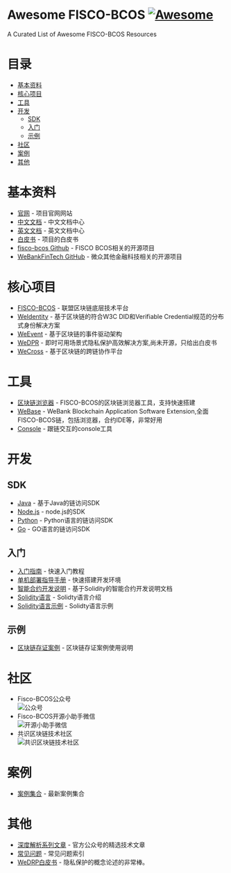 # Awesome FISCO-BCOS [![Awesome](https://cdn.rawgit.com/sindresorhus/awesome/d7305f38d29fed78fa85652e3a63e154dd8e8829/media/badge.svg)](https://github.com/sindresorhus/awesome)<!-- omit in toc --> 
A Curated List of Awesome FISCO-BCOS Resources

# 目录
- [基本资料](#基本资料)
- [核心项目](#核心项目)
- [工具](#工具)
- [开发](#开发)
    - [SDK](#SDK)
    - [入门](#入门)
    - [示例](#示例)
- [社区](#社区)
- [案例](#案例)
- [其他](#其他)


# 基本资料
* [官网](http://www.fisco-bcos.org/) - 项目官网网站
* [中文文档](https://fisco-bcos-documentation.readthedocs.io/zh_CN/latest/) - 中文文档中心
* [英文文档](https://fisco-bcos-documentation.readthedocs.io/en/latest/) - 英文文档中心
* [白皮书](https://github.com/FISCO-BCOS/whitepaper) - 项目的白皮书
* [fisco-bcos Github](https://github.com/FISCO-BCOS) - FISCO BCOS相关的开源项目
* [WeBankFinTech GitHub](https://github.com/WeBankFinTech) - 微众其他金融科技相关的开源项目

# 核心项目
* [FISCO-BCOS](https://github.com/FISCO-BCOS/FISCO-BCOS) - 联盟区块链底层技术平台
* [WeIdentity](https://github.com/WeBankFinTech/WeIdentity) - 基于区块链的符合W3C DID和Verifiable Credential规范的分布式身份解决方案
* [WeEvent](https://github.com/WeBankFinTech/WeEvent) - 基于区块链的事件驱动架构 
* [WeDPR](https://fintech.webank.com/wedpr) - 即时可用场景式隐私保护高效解决方案,尚未开源，只给出白皮书
* [WeCross](https://github.com/WeBankFinTech/WeCross) - 基于区块链的跨链协作平台

# 工具
* [区块链浏览器](https://github.com/FISCO-BCOS/fisco-bcos-browser) - FISCO-BCOS的区块链浏览器工具，支持快速搭建
* [WeBase](https://github.com/WeBankFinTech/WeBASE) - WeBank Blockchain Application Software Extension,全面FISCO-BCOS链，包括浏览器，合约IDE等，非常好用
* [Console](https://github.com/FISCO-BCOS/console) - 跟链交互的console工具

# 开发
## SDK
* [Java](https://github.com/FISCO-BCOS/web3sdk) - 基于Java的链访问SDK
* [Node.js](https://github.com/FISCO-BCOS/nodejs-sdk) - node.js的SDK
* [Python](https://github.com/FISCO-BCOS/python-sdk) - Python语言的链访问SDK
* [Go](https://github.com/FISCO-BCOS/go-sdk/tree/dev) - GO语言的链访问SDK

## 入门
* [入门指南](https://fisco-bcos-documentation.readthedocs.io/zh_CN/latest/docs/tutorial/index.html) - 快速入门教程
* [单机部署指导手册](https://fisco-bcos-documentation.readthedocs.io/zh_CN/latest/docs/installation.html) - 快速搭建开发环境
* [智能合约开发说明](https://fisco-bcos-documentation.readthedocs.io/zh_CN/latest/docs/manual/smart_contract.html) - 基于Solidity的智能合约开发说明文档
* [Solidity语言](https://solidity.readthedocs.io/en/latest/) - Solidty语言介绍
* [Solidity语言示例](https://solidity.readthedocs.io/en/v0.4.25/solidity-by-example.html) - Solidty语言示例

## 示例
* [区块链存证案例](https://github.com/FISCO-BCOS/evidenceSample) - 区块链存证案例使用说明


# 社区
* Fisco-BCOS公众号  
![公众号](https://github.com/ConsensusDev/awsome-FISCO-BCOS/blob/master/files/OfficialAccountsQR.jpg)
* Fisco-BCOS开源小助手微信  
![开源小助手微信](https://github.com/ConsensusDev/awsome-FISCO-BCOS/blob/master/files/WeChatQR.jpg)
* 共识区块链技术社区  
![共识区块链技术社区](https://github.com/ConsensusDev/awsome-FISCO-BCOS/blob/master/files/ConsensusDev.jpg)

# 案例
* [案例集合](https://github.com/ConsensusDev/awsome-FISCO-BCOS/blob/master/files/FISCO+BCOS案例精编-2019年8月更新.pdf) - 最新案例集合

# 其他
* [深度解析系列文章](http://mp.weixin.qq.com/mp/homepage?__biz=MzU5NTg0MjA4MA==&hid=9&sn=7edf9a62a2f45494671c91f0608db903&scene=18#wechat_redirect) - 官方公众号的精选技术文章
* [常见问题](https://fisco-bcos-documentation.readthedocs.io/zh_CN/latest/docs/faq.html) - 常见问题索引
* [WeDRP白皮书](/files/微众银行区块链WeDPR隐私保护白皮书.pdf) - 隐私保护的概念论述的非常棒。
